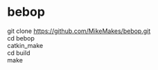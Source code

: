 # bebop
  git clone https://github.com/MikeMakes/bebop.git  
  cd bebop  
  catkin_make  
  cd build  
  make  
